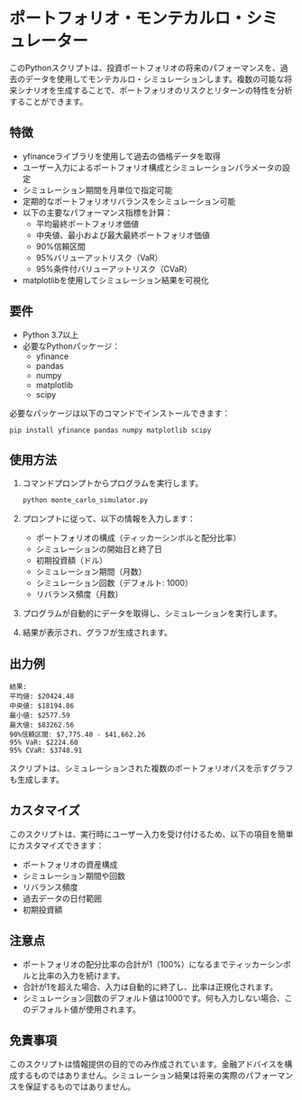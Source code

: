 # ポートフォリオ・モンテカルロ・シミュレーター

このPythonスクリプトは、投資ポートフォリオの将来のパフォーマンスを、過去のデータを使用してモンテカルロ・シミュレーションします。複数の可能な将来シナリオを生成することで、ポートフォリオのリスクとリターンの特性を分析することができます。

## 特徴

- yfinanceライブラリを使用して過去の価格データを取得
- ユーザー入力によるポートフォリオ構成とシミュレーションパラメータの設定
- シミュレーション期間を月単位で指定可能
- 定期的なポートフォリオリバランスをシミュレーション可能
- 以下の主要なパフォーマンス指標を計算：
  - 平均最終ポートフォリオ価値
  - 中央値、最小および最大最終ポートフォリオ価値
  - 90%信頼区間
  - 95%バリューアットリスク（VaR）
  - 95%条件付バリューアットリスク（CVaR）
- matplotlibを使用してシミュレーション結果を可視化

## 要件

- Python 3.7以上
- 必要なPythonパッケージ：
  - yfinance
  - pandas
  - numpy
  - matplotlib
  - scipy

必要なパッケージは以下のコマンドでインストールできます：

```
pip install yfinance pandas numpy matplotlib scipy
```

## 使用方法

1. コマンドプロンプトからプログラムを実行します。
   ```bash
   python monte_carlo_simulator.py
   ```

2. プロンプトに従って、以下の情報を入力します：
   - ポートフォリオの構成（ティッカーシンボルと配分比率）
   - シミュレーションの開始日と終了日
   - 初期投資額（ドル）
   - シミュレーション期間（月数）
   - シミュレーション回数（デフォルト: 1000）
   - リバランス頻度（月数）

3. プログラムが自動的にデータを取得し、シミュレーションを実行します。

4. 結果が表示され、グラフが生成されます。

## 出力例

```
結果:
平均値: $20424.48
中央値: $18194.86
最小値: $2577.59
最大値: $83262.56
90%信頼区間: $7,775.40 - $41,662.26
95% VaR: $2224.60
95% CVaR: $3748.91
```

スクリプトは、シミュレーションされた複数のポートフォリオパスを示すグラフも生成します。

## カスタマイズ

このスクリプトは、実行時にユーザー入力を受け付けるため、以下の項目を簡単にカスタマイズできます：
- ポートフォリオの資産構成
- シミュレーション期間や回数
- リバランス頻度
- 過去データの日付範囲
- 初期投資額

## 注意点

- ポートフォリオの配分比率の合計が1（100%）になるまでティッカーシンボルと比率の入力を続けます。
- 合計が1を超えた場合、入力は自動的に終了し、比率は正規化されます。
- シミュレーション回数のデフォルト値は1000です。何も入力しない場合、このデフォルト値が使用されます。

## 免責事項

このスクリプトは情報提供の目的でのみ作成されています。金融アドバイスを構成するものではありません。シミュレーション結果は将来の実際のパフォーマンスを保証するものではありません。